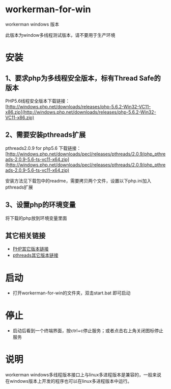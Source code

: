 workerman-for-win
=================

workerman windows 版本


此版本为window多线程测试版本，请不要用于生产环境

安装
==============
## 1、要求php为多线程安全版本，标有Thread Safe的版本
PHP5.6线程安全版本下载链接：[http://windows.php.net/downloads/releases/php-5.6.2-Win32-VC11-x86.zip](http://windows.php.net/downloads/releases/php-5.6.2-Win32-VC11-x86.zip)   

## 2、需要安装pthreads扩展
pthreads2.0.9 for php5.6 下载链接： [http://windows.php.net/downloads/pecl/releases/pthreads/2.0.9/php_pthreads-2.0.9-5.6-ts-vc11-x64.zip](http://windows.php.net/downloads/pecl/releases/pthreads/2.0.9/php_pthreads-2.0.9-5.6-ts-vc11-x64.zip)  

安装方法见下载包中的readme，需要拷贝两个文件，设置以下php.ini加入pthreads扩展

## 3、设置php的环境变量
将下载的php放到环境变量里面


## 其它相关链接
  * [PHP其它版本链接](http://windows.php.net/download/)
  * [pthreads其它版本链接](http://windows.php.net/downloads/pecl/releases/pthreads/)

启动
=======
  * 打开workerman-for-win的文件夹，双击start.bat 即可启动

停止
======
  * 启动后看到一个终端界面，按ctrl+c停止服务；或者点击右上角关闭图标停止服务

说明
======
workerman windows多线程版本接口上与linux多进程版本是兼容的，一般来说在windows版本上开发的程序也可以在linux多进程版本中运行。

